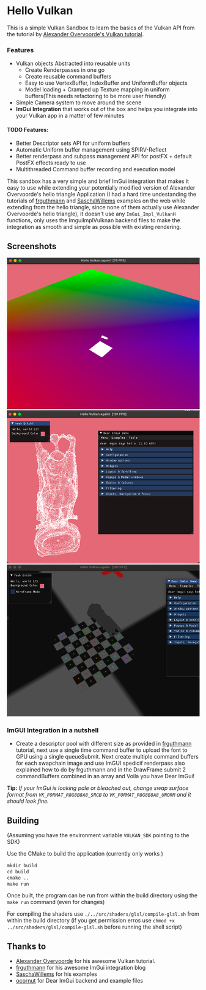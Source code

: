 # Hello Vulkan

This is a simple Vulkan Sandbox to learn the basics of the Vulkan API from the tutorial by
[Alexander Overvoorde's Vulkan tutorial](https://vulkan-tutorial.com/).

### Features
- Vulkan objects Abstracted into reusable units
    - Create Renderpasses in one go
    - Create reusable command buffers
    - Easy to use VertexBuffer, IndexBuffer and UniformBuffer objects
    - Model loading + Cramped up Texture mapping in uniform buffers(This needs refactoring to be more user friendly)
- Simple Camera system to move around the scene
- **ImGui Integration** that works out of the box and helps you integrate into your Vulkan app in a matter of few minutes

#### TODO Features:
- Better Descriptor sets API for uniform buffers
- Automatic Uniform buffer management using SPIRV-Reflect
- Better renderpass and subpass management API for postFX + default PostFX effects ready to use
- Multithreaded Command buffer recording and execution model

This sandbox has a very simple and brief ImGui integration that makes it easy to use while extending your potentially modified version of Alexander Overvoorde's hello triangle Application (I had a hard time undestanding the tutorials of [frguthmann](https://frguthmann.github.io/posts/vulkan_imgui/) and [SaschaWillems](https://github.com/SaschaWillems/Vulkan/blob/master/examples/imgui/main.cpp) examples on the web while extending from the hello triangle, since none of them actually use Alexander Overvoorde's hello triangle), it doesn't use any `ImGui_Impl_VulkanH` functions, only uses the ImguiImplVulknan backend files to make the integration as smooth and simple as possible with existing rendering.

## Screenshots
![](demo/democam.png)
![](demo/demomodel.png)
![](demo/texmapping.png)

### ImGUI Integration in a nutshell
- Create a descriptor pool with different size as provided in [frguthmann](https://frguthmann.github.io/posts/vulkan_imgui/) tutorial, next use a single time command buffer to upload the font to GPU using a single queueSubmit. Next create multiple command buffers for each swapchain image and use ImGUI spedicif renderpass also explained how to do by frguthmann and in the DrawFrame submit 2 commandBuffers combined in an array and Voila you have Dear ImGui!

**Tip:** _If your ImGui is looking pale or bleached out, change swap surface format from `VK_FORMAT_R8G8B8A8_SRGB` to `VK_FORMAT_R8G8B8A8_UNORM` and it should look fine._

## Building

(Assuming you have the environment variable `VULKAN_SDK` pointing to the SDK)

Use the CMake to build the application (currently only works )

```shell
mkdir build
cd build
cmake ..
make run
```

Once built, the program can be run from within the build directory using the `make run` command (even for changes)

For compiling the shaders use `./../src/shaders/glsl/compile-glsl.sh` from within the build directory (if you get permission erros use `chmod +x ../src/shaders/glsl/compile-glsl.sh` before running the shell script)

## Thanks to
*  [Alexander Overvoorde](https://vulkan-tutorial.com/) for his awesome Vulkan tutorial.
* [frguthmann](https://frguthmann.github.io/posts/vulkan_imgui/) for his awesome ImGui integration blog
* [SaschaWillems](https://github.com/SaschaWillems/Vulkan/blob/master/examples/imgui/main.cpp) for his examples
* [ocornut](https://github.com/ocornut/imgui) for Dear ImGui backend and example files
